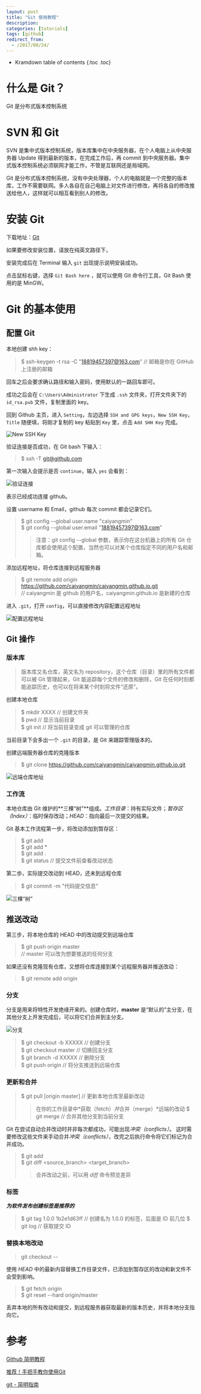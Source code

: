 ```yaml
---
layout: post
title: "Git 使用教程"
description:
categories: [tutorials]
tags: [github]
redirect_from:
  - /2017/08/24/
---
```


* Kramdown table of contents
{:toc .toc}

# 什么是 Git？

Git 是分布式版本控制系统

# SVN 和 Git

SVN 是集中式版本控制系统，版本库集中在中央服务器，在个人电脑上从中央服务器 Update 得到最新的版本，在完成工作后，再 commit 到中央服务器。集中式版本控制系统必须联网才能工作，不管是互联网还是局域网。

Git 是分布式版本控制系统，没有中央处理器，个人的电脑就是一个完整的版本库，工作不需要联网。多人各自在自己电脑上对文件进行修改，再将各自的修改推送给他人，这样就可以相互看到别人的修改。

# 安装 Git

下载地址：[Git][Git]

如果要修改安装位置，请放在纯英文路径下，

安装完成后在 Terminal 输入 `git` 出现提示说明安装成功。

点击鼠标右键，选择 `Git Bash here` ，就可以使用 Git 命令行工具，Git Bash 使用的是 MinGW。

# Git 的基本使用

## 配置 Git

本地创建 shh key：
> $ ssh-keygen -t rsa -C "18819457397@163.com" // 邮箱是你在 GitHub 上注册的邮箱

回车之后会要求确认路径和输入密码，使用默认的一路回车即可。

成功之后会在 `C:\Users\Administrator` 下生成 `.ssh` 文件夹，打开文件夹下的 `id_rsa.pub` 文件，复制里面的 key。

回到 Github 主页，进入 `Setting`，左边选择 `SSH and GPG keys`，`New SSH Key`，`Title` 随便填，将刚才复制的 key 粘贴到 `Key` 里，点击 `Add SHH Key` 完成。

![New SSH Key](https://github.com/caiyangmin/caiyangmin.github.io/blob/master/resourses/2017-08-24-Git/01.png?raw=true)

验证连接是否成功，在 Git bash 下输入：

> $ ssh -T git@github.com

第一次输入会提示是否 `continue`，输入 `yes` 会看到：

![验证连接](https://github.com/caiyangmin/caiyangmin.github.io/blob/master/resourses/2017-08-24-Git/02.png?raw=true)

表示已经成功连接 github。

设置 username 和 Email，github 每次 commit 都会记录它们。

> $ git config --global user.name "caiyangmin"  
> $ git config --global user.email "18819457397@163.com"  
> > 注意：git config --global 参数，表示你在这台机器上的所有 Git 仓库都会使用这个配置，当然也可以对某个仓库指定不同的用户名和邮箱。

添加远程地址，将仓库连接到远程服务器

> $ git remote add origin  https://github.com/caiyangmin/caiyangmin.github.io.git  
> // caiyangmin 是 github 的用户名，caiyangmin.github.io 是新建的仓库

进入 `.git`，打开 `config`，可以直接修改内容配置远程地址

![配置远程地址](https://github.com/caiyangmin/caiyangmin.github.io/blob/master/resourses/2017-08-24-Git/03.png?raw=true)

## Git 操作

### 版本库

> 版本库又名仓库，英文名为 repository，这个仓库（目录）里的所有文件都可以被 Git 管理起来，Git 能追踪每个文件的修改和删除，Git 在任何时刻都能追踪历史，也可以在将来某个时刻将文件“还原”。

创建本地仓库

> $ mkdir XXXX  // 创建文件夹  
> $ pwd         // 显示当前目录  
> $ git init    // 将当前目录变成 git 可以管理的仓库

当前目录下会多出一个 `.git` 的目录，是 Git 来跟踪管理版本的。

创建远端服务器仓库的克隆版本

> $ git clone https://github.com/caiyangmin/caiyangmin.github.io.git

![远端仓库地址](https://github.com/caiyangmin/caiyangmin.github.io/blob/master/resourses/2017-08-24-Git/04.png?raw=true)

### 工作流

本地仓库由 Git 维护的**三棵“树”**组成。*工作目录*：持有实际文件；*暂存区（Index）*：临时保存改动；*HEAD*：指向最后一次提交的结果。

Git 基本工作流程第一步，将改动添加到暂存区：

> $ git add <filename>  
> $ git add *  
> $ git add .  
> $ git status // 提交文件前查看改动状态

第二歩，实际提交改动到 HEAD，还未到远程仓库

> $ git commit -m "代码提交信息"

![三棵“树”](https://github.com/caiyangmin/caiyangmin.github.io/blob/master/resourses/2017-08-24-Git/trees.png?raw=true)

## 推送改动

第三步，将本地仓库的 HEAD 中的改动提交到远端仓库

> $ git push origin master  
> // master 可以改为想要推送的任何分支

如果还没有克隆现有仓库，又想将仓库连接到某个远程服务器并推送改动：

> $ git remote add origin <server>

### 分支

分支是用来将特性开发绝缘开来的。创建仓库时，**master** 是“默认的”主分支，在其他分支上开发完成后，可以将它们合并到主分支。

![分支](https://github.com/caiyangmin/caiyangmin.github.io/blob/master/resourses/2017-08-24-Git/branches.png?raw=true)

> $ git checkout -b XXXXX     // 创建分支  
> $ git checkout master       // 切换回主分支  
> $ git branch -d XXXXX       // 删除分支  
> $ git push origin <branch>  // 将分支推送到远端仓库

### 更新和合并

> $ git pull [origin master] // 更新本地仓库至最新改动
> > 在你的工作目录中*获取（fetch）*并*合并（merge）*远端的改动
> $ git merge <branch>       // 合并其他分支到当前分支

Git 在尝试自动合并改动时并非每次都成功，可能出现*冲突（conflicts）*。
这时需要修改这些文件来手动合并*冲突（conflicts）*，改完之后执行命令将它们标记为合并成功。

> $ git add <filename>  
> $ git diff <source_branch> <target_branch>  
> > 合并改动之前，可以用 *diff* 命令预览差异

### 标签

***为软件发布创建标签是推荐的***

> $ git tag 1.0.0 1b2e1d63ff    // 创建名为 1.0.0 的标签，后面是 ID 前几位
> $ git log     // 获取提交 ID

### 替换本地改动

> git checkout --<filename>

使用 *HEAD* 中的最新内容替换工作目录文件，已添加到暂存区的改动和新文件不会受到影响。

> $ git fetch origin  
> $ git reset --hard origin/master

丢弃本地的所有改动和提交，到远程服务器获取最新的版本历史，并将本地分支指向它。


# 参考

[Github 简明教程](http://www.runoob.com/w3cnote/git-guide.html)

[推荐！手把手教你使用Git](http://blog.jobbole.com/78960/)

[git - 简明指南](http://www.runoob.com/manual/git-guide/)

[Git]: https://git-scm.com/
